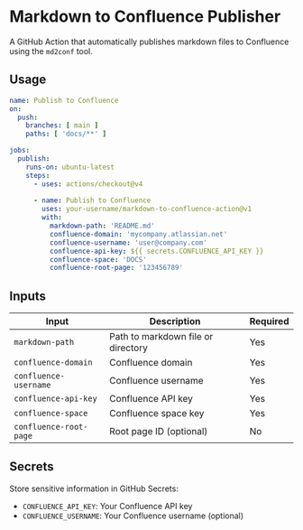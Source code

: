# Markdown to Confluence Publisher

A GitHub Action that automatically publishes markdown files to Confluence using the `md2conf` tool.

## Usage

```yaml
name: Publish to Confluence
on:
  push:
    branches: [ main ]
    paths: [ 'docs/**' ]

jobs:
  publish:
    runs-on: ubuntu-latest
    steps:
      - uses: actions/checkout@v4
      
      - name: Publish to Confluence
        uses: your-username/markdown-to-confluence-action@v1
        with:
          markdown-path: 'README.md'
          confluence-domain: 'mycompany.atlassian.net'
          confluence-username: 'user@company.com'
          confluence-api-key: ${{ secrets.CONFLUENCE_API_KEY }}
          confluence-space: 'DOCS'
          confluence-root-page: '123456789'
```

## Inputs

| Input | Description | Required |
|-------|-------------|----------|
| `markdown-path` | Path to markdown file or directory | Yes |
| `confluence-domain` | Confluence domain | Yes |
| `confluence-username` | Confluence username | Yes |
| `confluence-api-key` | Confluence API key | Yes |
| `confluence-space` | Confluence space key | Yes |
| `confluence-root-page` | Root page ID (optional) | No |

## Secrets

Store sensitive information in GitHub Secrets:
- `CONFLUENCE_API_KEY`: Your Confluence API key
- `CONFLUENCE_USERNAME`: Your Confluence username (optional)
